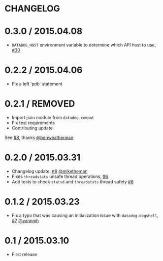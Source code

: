 # CHANGELOG

0.3.0 / 2015.04.08
==================

- `DATADOG_HOST` environment variable to determine which API host to use, [#30][]

0.2.2 / 2015.04.06
==================

- Fix a left 'pdb' statement

0.2.1 / REMOVED
==================

- Import json module from `datadog.compat`
- Fix test requirements
- Contributing update

See [#8][], thanks [@benweatherman][]

0.2.0 / 2015.03.31
==================

- Changelog update, [#9][] [@miketheman][]
- Fixes `threadstats` unsafe thread operations, [#6][]
- Add tests to check `statsd` and `threadstats` thread safety [#6][]

0.1.2 / 2015.03.23
==================

- Fix a typo that was causing an initialization issue with `datadog.dogshell`, [#7][] [@yannmh][]

0.1 / 2015.03.10
================

- First release

<!--- The following link definition list is generated by PimpMyChangelog --->
[#6]: https://github.com/DataDog/datadogpy/issues/6
[#7]: https://github.com/DataDog/datadogpy/issues/7
[#8]: https://github.com/DataDog/datadogpy/issues/8
[#9]: https://github.com/DataDog/datadogpy/issues/9
[#30]: https://github.com/DataDog/datadogpy/issues/30
[@benweatherman]: https://github.com/benweatherman
[@miketheman]: https://github.com/miketheman
[@yannmh]: https://github.com/yannmh